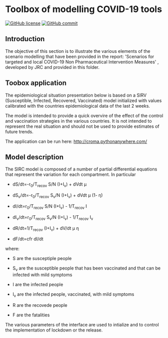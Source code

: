 
# Toolbox of modelling COVID-19 tools 


[![GitHub license](https://img.shields.io/badge/License-Creative%20Commons%20Attribution%204.0%20International-blue)](https://github.com/ec-jrc/COVID-19/blob/master/LICENSE)
[![GitHub commit](https://img.shields.io/github/last-commit/ec-jrc/COVID-19)](https://github.com/ec-jrc/COVID-19/commits/master)

## Introduction
The objective of this section is to illustrate the various elements of the scenario modelling that have been provided in the report:  'Scenarios for targeted and local COVID-19 Non Pharmaceutical Intervention Measures' , developed by JRC and provided in this folder. 

## Toobox application
The epidemiological situation presentation below is based on a SIRV (Susceptible, Infected, Recovered, Vaccinated) model initialized with values calibrated with the countries epidemiological data of the last 2 weeks.

The model is intended to provide a quick overvire of the effect of the control and vaccination strategies in the various countries. It is not intended to represent the real situation and should not be used to provide estimates of future trends.

The application can be run here:  http://croma.pythonanywhere.com/


## Model description
The SIRC model is composed of a number of partial differential equations that represent the variation for each compartment.  In particular

  - dS/dt=-r<sub>0</sub>/T<sub>recov</sub> S/N (I+I<sub>v</sub>) + dVdt &mu;
  
  - dS<sub>v</sub>/dt=-r<sub>0</sub>/T<sub>recov</sub> S<sub>v</sub>/N (I+I<sub>v</sub>) + dVdt &mu; (1- &eta;)
  
  - dI/dt=r<sub>0</sub>/T<sub>recov</sub> S/N (I+I<sub>v</sub>) - 1/T<sub>recov</sub> I
  
  - dI<sub>v</sub>/dt=r<sub>0</sub>/T<sub>recov</sub> S<sub>v</sub>/N (I+I<sub>v</sub>) - 1/T<sub>recov</sub> I<sub>v</sub>
  
  - dR/dt=1/T<sub>recov</sub> (I+I<sub>v</sub>) + dV/dt &mu; &eta;
  
  - dF/dt=cfr dI/dt

where:

  - S are the susceptiple people

  - S<sub>v</sub> are the susceptible people that has been vaccinated and that can be infected with mild symptoms

  - I are the infected people

  - I<sub>v</sub> are the infected people, vaccinated, with mild symptoms

  - R are the recovede people

  - F are the fatalities

The various parameters of the interface are used to intialize and to control the implementation of lockdown or the release.








